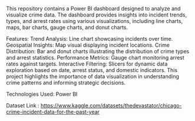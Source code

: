 This repository contains a Power BI dashboard designed to analyze and visualize crime data. The dashboard provides insights into incident trends, types, and arrest rates using various visualizations, including line charts, maps, bar charts, gauge charts, and donut charts.

Features:
Trend Analysis: Line chart showcasing incidents over time.
Geospatial Insights: Map visual displaying incident locations.
Crime Distribution: Bar and donut charts illustrating the distribution of crime types and arrest statistics.
Performance Metrics: Gauge chart monitoring arrest rates against targets.
Interactive Filtering: Slicers for dynamic data exploration based on date, arrest status, and domestic indicators.
This project highlights the importance of data visualization in understanding crime patterns and informing strategic decisions.

Technologies Used:
Power BI

Dataset Link :
https://www.kaggle.com/datasets/thedevastator/chicago-crime-incident-data-for-the-past-year
